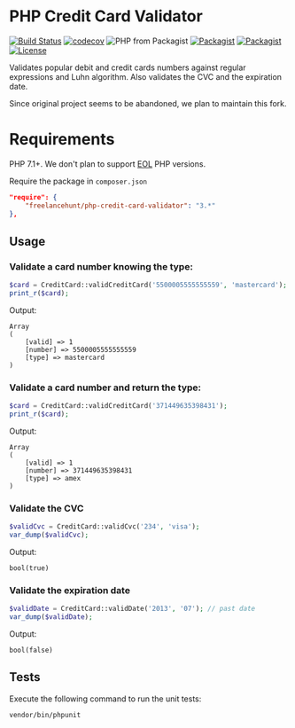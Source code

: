 # PHP Credit Card Validator

[![Build Status](https://travis-ci.org/freelancehunt/php-credit-card-validator.svg?branch=master)](https://travis-ci.org/freelancehunt/php-credit-card-validator) 
[![codecov](https://codecov.io/gh/freelancehunt/php-credit-card-validator/branch/master/graph/badge.svg)](https://codecov.io/gh/freelancehunt/php-credit-card-validator) 
![PHP from Packagist](https://img.shields.io/packagist/php-v/freelancehunt/php-credit-card-validator.svg)
[![Packagist](https://img.shields.io/packagist/v/freelancehunt/php-credit-card-validator.svg)](https://packagist.org/packages/freelancehunt/php-credit-card-validator)
[![Packagist](https://img.shields.io/packagist/dt/freelancehunt/php-credit-card-validator.svg)](https://packagist.org/packages/freelancehunt/php-credit-card-validator)
[![License](https://img.shields.io/github/license/freelancehunt/php-credit-card-validator.svg)](https://coveralls.io/github/freelancehunt/php-credit-card-validator?branch=master) 

Validates popular debit and credit cards numbers against regular expressions and Luhn algorithm.
Also validates the CVC and the expiration date.

Since original project seems to be abandoned, we plan to maintain this fork. 

# Requirements
PHP 7.1+. We don't plan to support [EOL](http://php.net/supported-versions.php) PHP versions.  

Require the package in `composer.json`

```json
"require": {
    "freelancehunt/php-credit-card-validator": "3.*"
},
```
## Usage

### Validate a card number knowing the type:

```php
$card = CreditCard::validCreditCard('5500005555555559', 'mastercard');
print_r($card);
```

Output:

```
Array
(
    [valid] => 1
    [number] => 5500005555555559
    [type] => mastercard
)
```

### Validate a card number and return the type:

```php
$card = CreditCard::validCreditCard('371449635398431');
print_r($card);
```

Output:

```
Array
(
    [valid] => 1
    [number] => 371449635398431
    [type] => amex
)
```

### Validate the CVC

```php
$validCvc = CreditCard::validCvc('234', 'visa');
var_dump($validCvc);
```

Output:

```
bool(true)
```

### Validate the expiration date

```php
$validDate = CreditCard::validDate('2013', '07'); // past date
var_dump($validDate);
```

Output:

```
bool(false)
```

## Tests

Execute the following command to run the unit tests:

    vendor/bin/phpunit

